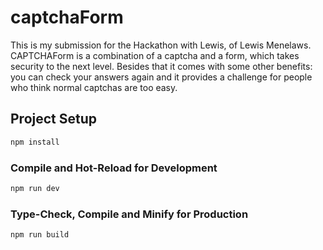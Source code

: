 # captchaForm
This is my submission for the Hackathon with Lewis, of Lewis Menelaws.<br>
CAPTCHAForm is a combination of a captcha and a form, which takes security to the next level.
Besides that it comes with some other benefits: you can check your answers again and it 
provides a challenge for people who think normal captchas are too easy.

## Project Setup

```sh
npm install
```

### Compile and Hot-Reload for Development

```sh
npm run dev
```

### Type-Check, Compile and Minify for Production

```sh
npm run build
```
